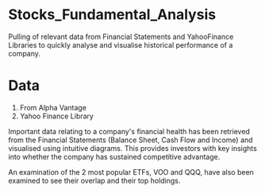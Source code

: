 # Stocks_Fundamental_Analysis
Pulling of relevant data from Financial Statements and YahooFinance Libraries to quickly analyse and visualise historical performance of a company.

# Data
1) From Alpha Vantage
2) Yahoo Finance Library

Important data relating to a company's financial health has been retrieved from the Financial Statements (Balance Sheet, Cash Flow and Income) and visualised using intuitive diagrams.
This provides investors with key insights into whether the company has sustained competitive advantage.

An examination of the 2 most popular ETFs, VOO and QQQ, have also been examined to see their overlap and their top holdings.
